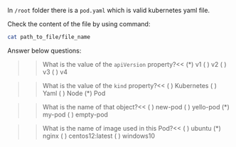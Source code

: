 In `/root` folder there is a `pod.yaml` which is valid kubernetes yaml file.

Check the content of the file by using command:
```sh
cat path_to_file/file_name
```

Answer below questions:

>>What is the value of the `apiVersion` property?<<
(*) v1
( ) v2
( ) v3
( ) v4

>>What is the value of the `kind` property?<<
( ) Kubernetes
( ) Yaml
( ) Node
(*) Pod

>>What is the name of that object?<<
( ) new-pod
( ) yello-pod
(*) my-pod
( ) empty-pod

>>What is the name of image used in this Pod?<<
( ) ubuntu
(*) nginx
( ) centos12:latest
( ) windows10
